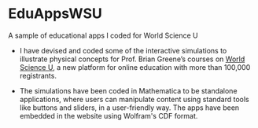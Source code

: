 # EduAppsWSU

A sample of educational apps I coded for World Science U

* I have devised and coded some of the interactive simulations to illustrate physical concepts 
for Prof. Brian Greene’s courses on [World Science U](http://www.worldscienceu.com/), 
a new platform for online education with more than 100,000 registrants.

* The simulations have been coded in Mathematica to be standalone applications, where users can 
manipulate content using standard tools like buttons and sliders, in a user-friendly way. The apps
have been embedded in the website using Wolfram's CDF format.
